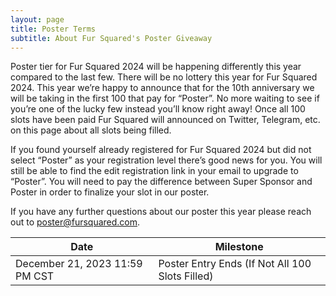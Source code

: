 ```yaml
---
layout: page
title: Poster Terms
subtitle: About Fur Squared's Poster Giveaway
---
```


Poster tier for Fur Squared 2024 will be happening differently this year compared to the last few. There will be no lottery this year for Fur Squared 2024. This year we’re happy to announce that for the 10th anniversary we will be taking in the first 100 that pay for “Poster”. No more waiting to see if
you’re one of the lucky few instead you’ll know right away! Once all 100 slots have been paid Fur Squared will announced on Twitter, Telegram, etc. on this page about all slots being filled.

If you found yourself already registered for Fur Squared 2024 but did not select “Poster” as your registration level there’s good news for you. You will still be able to find the edit registration link in your email to upgrade to “Poster”. You will need to pay the difference between Super Sponsor and Poster in order to finalize your slot in our poster.

If you have any further questions about our poster this year please reach out to [poster@fursquared.com](mailto:poster@fursquared.com).

| Date | Milestone |
| --- | --- |
| December 21, 2023 11:59 PM CST | Poster Entry Ends (If Not All 100 Slots Filled)|
